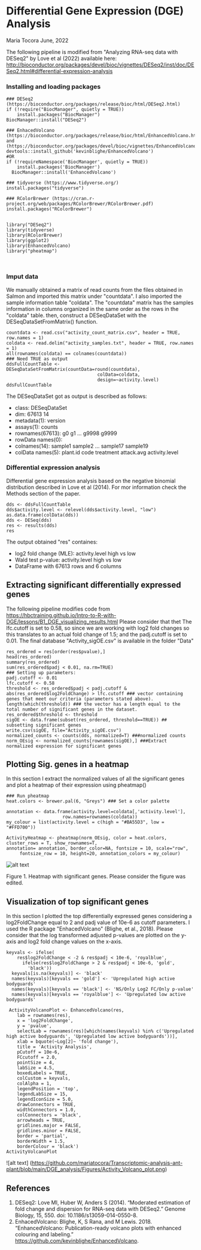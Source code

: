 Differential Gene Expression (DGE) Analysis 
================
Maria Tocora
June, 2022

The following pipeline is modified from "Analyzing RNA-seq data with DESeq2" by Love et al (2022) available here: http://bioconductor.org/packages/devel/bioc/vignettes/DESeq2/inst/doc/DESeq2.html#differential-expression-analysis

### Installing and loading packages
```{r Install and Load Packages}
### DESeq2 (https://bioconductor.org/packages/release/bioc/html/DESeq2.html)
if (!require("BiocManager", quietly = TRUE))
    install.packages("BiocManager")
BiocManager::install("DESeq2")

### EnhacedVolcano (https://bioconductor.org/packages/release/bioc/html/EnhancedVolcano.html) and (https://bioconductor.org/packages/devel/bioc/vignettes/EnhancedVolcano/inst/doc/EnhancedVolcano.html)
devtools::install_github('kevinblighe/EnhancedVolcano')
#OR
if (!requireNamespace('BiocManager', quietly = TRUE))
    install.packages('BiocManager')
  BiocManager::install('EnhancedVolcano')
  
### tidyverse (https://www.tidyverse.org/)
install.packages("tidyverse")

### RColorBrewer (https://cran.r-project.org/web/packages/RColorBrewer/RColorBrewer.pdf)
install.packages("RColorBrewer")


library("DESeq2")
library(tidyverse)
library(RColorBrewer)
library(ggplot2)
library(EnhancedVolcano)
library("pheatmap")

  
````
### Imput data
We manually obtained a matrix of read counts from the files obtained in Salmon and imported this matrix under "countdata". I also imported the sample information table "coldata". The "countdata" matrix has the samples information in columns organized in the same order as the rows in the "coldata" table.  then, construct a DESeqDataSet with the DESeqDataSetFromMatrix() function.  

```{r Install and Load Packages}
countdata <- read.csv("activity_count_matrix.csv", header = TRUE, row.names = 1)
coldata <- read.delim("activity_samples.txt", header = TRUE, row.names = 1)
all(rownames(coldata) == colnames(countdata))
### Need TRUE as output 
ddsFullCountTable <- DESeqDataSetFromMatrix(countData=round(countdata), 
                                  colData=coldata, 
                                  design=~activity.level)
ddsFullCountTable
```

The DESeqDataSet got as output is described as follows: 

- class: DESeqDataSet 
- dim: 67613 14 
- metadata(1): version
- assays(1): counts
- rownames(67613): g0 g1 ... g9998 g9999
- rowData names(0):
- colnames(14): sample1 sample2 ... sample17 sample19
- colData names(5): plant.id code treatment attack.avg activity.level

### Differential expression analysis
Differential gene expression analysis based on the negative binomial distribution described in Love et al (2014). For mor information check the Methods section of the paper. 

```{r Install and Load Packages}
dds <- ddsFullCountTable
dds$activity.level <- relevel(dds$activity.level, "low")
as.data.frame(colData(dds))
dds <- DESeq(dds)
res <- results(dds)
res
````
The output obtained "res" containes: 
- log2 fold change (MLE): activity.level high vs low 
- Wald test p-value: activity.level high vs low 
- DataFrame with 67613 rows and 6 columns

## Extracting significant differentially expressed genes
The following pipeline modifies code from https://hbctraining.github.io/Intro-to-R-with-DGE/lessons/B1_DGE_visualizing_results.html
Please consider that thet The lfc.cutoff is set to 0.58, so since we are working with log2 fold changes so this translates to an actual fold change of 1.5; and the padj.cutoff is set to 0.01. The final database "Activity_sigOE.csv" is available in the folder "Data"  

```{r Install and Load Packages}
res_ordered = res[order(res$pvalue),]
head(res_ordered)
summary(res_ordered)
sum(res_ordered$padj < 0.01, na.rm=TRUE)
### Setting up parameters: 
padj.cutoff <- 0.01
lfc.cutoff <- 0.58
threshold <- res_ordered$padj < padj.cutoff & abs(res_ordered$log2FoldChange) > lfc.cutoff ### vector containing genes that meet our criteria (parameters stated above). 
length(which(threshold)) ### the vector has a length equal to the total number of significant genes in the dataset.
res_ordered$threshold <- threshold 
sigOE <- data.frame(subset(res_ordered, threshold==TRUE)) ## subsetting significant genes
write.csv(sigOE, file="Activity_sigOE.csv")
normalized_counts <- counts(dds, normalized=T) ###normalized counts
norm_OEsig <- normalized_counts[rownames(sigOE),] ###Extract normalized expression for significant genes
```

## Plotting Sig. genes in a heatmap 
In this section I extract the normalized values of all the significant genes and plot a heatmap of their expression using pheatmap()

```{r Install and Load Packages}
### Run pheatmap
heat.colors <- brewer.pal(6, "Greys") ### Set a color palette

annotation <- data.frame(activity.level=coldata[,'activity.level'], 
                     row.names=rownames(coldata))
my_colour = list(activity.level = c(high = "#BA55D3", low = "#FFD700"))

ActivityHeatmap <- pheatmap(norm_OEsig, color = heat.colors, cluster_rows = T, show_rownames=T,
annotation= annotation, border_color=NA, fontsize = 10, scale="row",
     fontsize_row = 10, height=20, annotation_colors = my_colour)

```

![alt text](https://github.com/mariatocora/Transcriptomic-analysis-ant-plant/blob/main/DGE_analysis/Figures/Activity_heatmap.png) 

Figure 1. Heatmap with significant genes. Please consider the figure was edited. 

## Visualization of top significant genes
In this section I plotted the top differentially expressed genes considering a log2FoldChange equal to 2 and padj value of 10e-6 as cutoff parameters. I used the R package "EnhacedVolcano" (Blighe, et al., 2018). Please consider that the log transformed adjusted p-values are plotted on the y-axis and log2 fold change values on the x-axis. 

```{r Install and Load Packages}
keyvals <- ifelse(
    res$log2FoldChange < -2 & res$padj < 10e-6, 'royalblue',
      ifelse(res$log2FoldChange > 2 & res$padj < 10e-6, 'gold',
        'black')) 
  keyvals[is.na(keyvals)] <- 'black'
  names(keyvals)[keyvals == 'gold'] <- 'Upregulated high active bodyguards'
  names(keyvals)[keyvals == 'black'] <- 'NS/Only Log2 FC/Only p-value'
  names(keyvals)[keyvals == 'royalblue'] <- 'Upregulated low active bodyguards'
  
 ActivityVolcanoPlot <- EnhancedVolcano(res,
    lab = rownames(res),
    x = 'log2FoldChange',
    y = 'pvalue',
    selectLab = rownames(res)[which(names(keyvals) %in% c('Upregulated high active bodyguards', 'Upregulated low active bodyguards'))],
    xlab = bquote(~Log[2]~ 'fold change'),
    title = 'Activity Analysis',
    pCutoff = 10e-6,
    FCcutoff = 2.0,
    pointSize = 4,
    labSize = 4.5,
    boxedLabels = TRUE,
    colCustom = keyvals,
    colAlpha = 1,
    legendPosition = 'top',
    legendLabSize = 15,
    legendIconSize = 5.0,
    drawConnectors = TRUE,
    widthConnectors = 1.0,
    colConnectors = 'black',
    arrowheads = TRUE,
    gridlines.major = FALSE,
    gridlines.minor = FALSE,
    border = 'partial',
    borderWidth = 1.5,
    borderColour = 'black')
ActivityVolcanoPlot
```

![alt text] (https://github.com/mariatocora/Transcriptomic-analysis-ant-plant/blob/main/DGE_analysis/Figures/Activity_Volcano_plot.png)


## __References__

1. DESeq2: Love MI, Huber W, Anders S (2014). “Moderated estimation of fold change and dispersion for RNA-seq data with DESeq2.” Genome Biology, 15, 550. doi: 10.1186/s13059-014-0550-8.
2. EnhacedVolcano: Blighe, K, S Rana, and M Lewis. 2018. “EnhancedVolcano: Publication-ready volcano plots with enhanced colouring and labeling.” https://github.com/kevinblighe/EnhancedVolcano.
